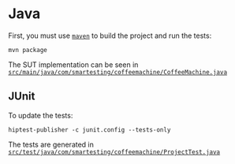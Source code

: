 Java
====

First, you must use [``maven``](http://maven.apache.org/) to build the project and run the tests:

    mvn package

The SUT implementation can be seen in [``src/main/java/com/smartesting/coffeemachine/CoffeeMachine.java``](https://github.com/hiptest/hiptest-publisher-samples/blob/master/java/src/main/java/com/smartesting/coffeemachine/CoffeeMachine.java)

JUnit
-----


To update the tests:

    hiptest-publisher -c junit.config --tests-only

The tests are generated in [``src/test/java/com/smartesting/coffeemachine/ProjectTest.java``](https://github.com/hiptest/hiptest-publisher-samples/blob/master/java/src/test/java/com/smartesting/coffeemachine/ProjectTest.java)

